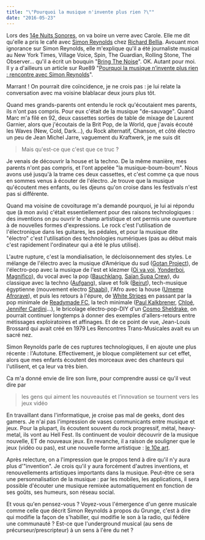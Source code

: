 ```yaml
---
title: "\"Pourquoi la musique n'invente plus rien ?\""
date: "2016-05-23"
---
```


Lors des [14e Nuits Sonores](http://www.lagrappe.net/alors-les-14e-nuits-sonores), on va boire un verre avec Carole. Elle me dit qu'elle a pris le café avec [Simon Reynolds](http://blissout.blogspot.fr/) chez [Richard Bellia](http://richardbellia.com/). Avouant mon ignorance sur Simon Reynolds, elle m'explique qu'il a été journaliste musical au New York Times, Village Voice, Spin, The Guardian, Rolling Stone, The Observer... qu'il a écrit un bouquin "[Bring The Noise](http://bringthenoisesimonreynolds.blogspot.fr/)". OK. Autant pour moi. Il y a d'ailleurs un article sur Rue89 "[Pourquoi la musique n’invente plus rien : rencontre avec Simon Reynolds](http://rue89.nouvelobs.com/2013/04/05/pourquoi-musique-ninvente-plus-rien-rencontre-simon-reynolds-241119)".

Marrant ! On pourrait dire coïncidence, je ne crois pas : je lui relate la conversation avec ma voisine blablacar deux jours plus tôt.

Quand mes grands-parents ont entendu le rock qu'écoutaient mes parents, ils n'ont pas compris. Pour eux c'était de la musique "de-sauvage". Quand Marc m'a filé en 92, deux cassettes sorties de table de mixage de Laurent Garnier, alors que j'écoutais de la Brit Pop, de la World, que j'avais écouté les Waves (New, Cold, Dark...), du Rock alternatif, Chanson, et côté électro un peu de Jean Michel Jarre, vaguement du Kraftwerk, je me suis dit

> Mais qu'est-ce que c'est que ce truc ?

Je venais de découvrir la house et la techno. De la même manière, mes parents n'ont pas compris, et l'ont appelée "la musique-boum-boum". Nous avons usé jusqu'à la trame ces deux cassettes, et c'est comme ça que nous en sommes venus à écouter de l'électro. Je trouve que la musique qu'écoutent mes enfants, ou les djeuns qu'on croise dans les festivals n'est pas si différente.

Quand ma voisine de covoiturage m'a demandé pourquoi, je lui ai répondu que (à mon avis) c'était essentiellement pour des raisons technologiques : des inventions on pu ouvrir le champ artistique et ont permis une ouverture à de nouvelles formes d'expressions. Le rock c'est l'utilisation de l'électronique dans les guitares, les pédales, et pour la musique dite "électro" c'est l'utilisation des technologies numériques (pas au début mais c'est rapidement l'ordinateur qui a été le plus utilisé).

L'autre rupture, c'est la mondialisation, le décloisonnement des styles. Le mélange de l'électro avec la musique d’Amérique du sud ([Gotan Project](http://www.gotanproject.com/)), de l'électro-pop avec la musique de l'est et klezmer ([Oi va voi](https://soundcloud.com/oivavoimusic), [Yonderboi](https://soundcloud.com/yonderboi), [Magnifico](http://www.last.fm/music/Magnifico)), du vocal avec la pop ([Bauchklang](https://soundcloud.com/bauchklang), [Saïan Supa Crew](https://www.discogs.com/fr/artist/459305-Sa%C3%83%C2%AFan-Supa-Crew)), du classique avec la techno ([Aufgang](https://soundcloud.com/aufgangofficial)), slave et folk ([Beirut](http://beirutband.com/)), tech-musique égyptienne (mouvement electro [Shaabi](https://en.wikipedia.org/wiki/Shaabi)), l'Afro avec la house ([Umeme Afrorave](https://soundcloud.com/umeme-afrorave)), et puis les retours à l'épure, de [White Stripes](https://thirdmanrecords.com/about/artists/the-white-stripes) en passant par la pop minimale de [Readymade FC](https://myspace.com/readymadefcbabilonia/music/songs), la tech minimale ([Paul Kalkbrener](https://soundcloud.com/paulkalkbrenner), [Chloé](https://soundcloud.com/chloe-dj-producer), [Jennifer Cardini](https://soundcloud.com/laradionova/jenifer-cardini)...), le bricolage electro-pop-DIY d'un [Cosmo Sheldrake](http://www.cosmosheldrake.com/), on pourrait continuer longtemps à donner des exemples d'allers-retours entre métissages exploiratoires et affinages. Et de ce point de vue, Jean-Louis Brossard qui avait créé en 1979 Les Rencontres Trans-Musicales avait eu un sacré nez.

Simon Reynolds parle de ces ruptures technologiques, il en ajoute une plus récente : l'Autotune. Effectivement, je bloque complètement sur cet effet, alors que mes enfants écoutent des morceaux avec des chanteurs qui l'utilisent, et ça leur va très bien.

Ca m'a donné envie de lire son livre, pour comprendre aussi ce qu'il veut dire par

> les gens qui aiment les nouveautés et l’innovation se tournent vers les jeux vidéo

En travaillant dans l'informatique, je croise pas mal de geeks, dont des gamers. Je n'ai pas l'impression de vases communicants entre musique et jeux. Pour la plupart, ils écoutent souvent du rock progressif, métal, heavy-metal, ils vont au Hell Fest. Ils continuent de vouloir découvrir de la musique nouvelle, ET de nouveaux jeux. En revanche, il a raison de souligner que le jeux (vidéo ou pas), est une nouvelle forme artistique : [le 10e art](https://fr.wikipedia.org/wiki/Classification_des_arts#10e_art_.3F).

Après relecture, on a l'impression que le propos tend à dire qu'il n'y aura plus d'"invention". Je crois qu'il y aura forcément d'autres inventions, et renouvellements artistiques importants dans la musique. Peut-être ce sera une personnalisation de la musique : par les mobiles, les applications, il sera possible d'écouter une musique remixée automatiquement en fonction de ses goûts, ses humeurs, son réseau social.

Et vous qu'en pensez-vous ? Voyez-vous l'émergence d'un genre musicale comme celle que décrit Simon Reynolds à propos du Grunge, c'est à dire qui modifie la façon de s'habiller, qui modifie le son à la radio, qui fédère une communauté ? Est-ce que l'underground musical (au sens de précurseur/prescripteur) à un sens à l'ère du net ?
